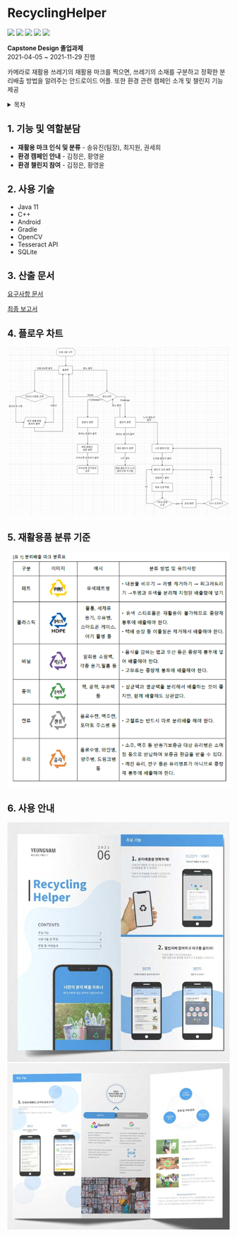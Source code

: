 # RecyclingHelper 
<img src="https://img.shields.io/badge/Java-007396?style=flat&logo=Java&logoColor=white"/> <img src="https://img.shields.io/badge/C++-00599C?style=flat&logo=C++&logoColor=white"/> <img src="https://img.shields.io/badge/Android-3DDC84?style=flat&logo=Android&logoColor=white"/> <img src="https://img.shields.io/badge/OpenCV-5C3EE8?style=flat&logo=OpenCV&logoColor=white"/> <img src="https://img.shields.io/badge/API-tesseract-000000?style=plat&logo=appveyor&logoColor=white"/>   
  

**Capstone Design 졸업과제**  
2021-04-05 ~ 2021-11-29 진행

카메라로 재활용 쓰레기의 재활용 마크를 찍으면, 쓰레기의 소재를 구분하고 정확한 분리배출 방법을 알려주는 안드로이드 어플. 또한 환경 관련 캠페인 소개 및 챌린지 기능 제공  
  


<details>
     <summary>목차</summary>

  [1. 기능 및 역할분담](#1-기능-및-역할분담)  
  [2. 사용 기술](#2-사용-기술)  
  [3. 산출 문서](#3-산출-문서)  
  [4. 플로우 차트](#4-플로우-차트)  
  [5. 재활용품 분류 기준](#5-재활용품-분류-기준)  
  [6. 사용 안내](#6-사용-안내)
</details>

  

## 1. 기능 및 역할분담

- **재활용 마크 인식 및 분류** - 송유진(팀장), 최지원, 권세희
- **환경 캠페인 안내** - 김정은, 황영윤
- **환경 챌린지 참여** - 김정은, 황영윤

## 2. 사용 기술

- Java 11
- C++
- Android
- Gradle
- OpenCV
- Tesseract API
- SQLite

## 3. 산출 문서

[요구사항 문서](https://docs.google.com/document/d/1G3Z9FQkNhMRGHjozTetWniI2VK_3IKHNZxWFTil1u90/edit?usp=sharing)

[최종 보고서](https://docs.google.com/document/d/1CePAl9TbC8ctGSAOvcUSv4GbObWp1bQcSOTJHJ5mCSo/edit?usp=sharing)


## 4. 플로우 차트

![flowchart.png](flowchart.png)


## 5. 재활용품 분류 기준

![table1.png](table1.png)

## 6. 사용 안내

![pamplat1.png](pamplat1.jpg)
![pamplat2.png](pamplat2.jpg)